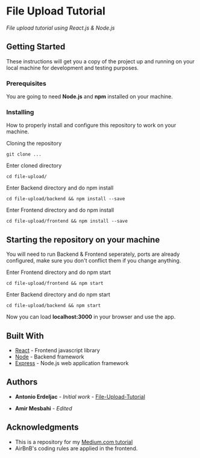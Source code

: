 # File Upload Tutorial

*File upload tutorial using React.js & Node.js*

## Getting Started

These instructions will get you a copy of the project up and running on your local machine for development and testing purposes.


### Prerequisites

You are going to need **Node.js** and **npm** installed on your machine.

### Installing

How to properly install and configure this repository to work on your machine.

Cloning the repository

```
git clone ...
```

Enter cloned directory

```
cd file-upload/
```
Enter Backend directory and do npm install

```
cd file-upload/backend && npm install --save
```
Enter Frontend directory and do npm install

```
cd file-upload/frontend && npm install --save
```

## Starting the repository on your machine

You will need to run Backend & Frontend seperately, ports are already configured, make sure you don't conflict them if you change anything.

Enter Frontend directory and do npm start

```
cd file-upload/frontend && npm start
```
Enter Backend directory and do npm start

```
cd file-upload/backend && npm start
```

Now you can load **localhost:3000** in your browser and use the app.

## Built With

* [React](https://reactjs.org/) - Frontend javascript library
* [Node](https://nodejs.org/en/) - Backend framework
* [Express](https://expressjs.com/) - Node.js web application framework

## Authors

* **Antonio Erdeljac** - *Initial work* - [File-Upload-Tutorial](https://github.com/AntonioErdeljac)

* **Amir Mesbahi** - *Edited*

## Acknowledgments

* This is a repository for my [Medium.com tutorial](https://medium.com/@_aerdeljac/file-upload-with-node-js-react-js-686e342ad7e7)
* AirBnB's coding rules are applied in the frontend.
